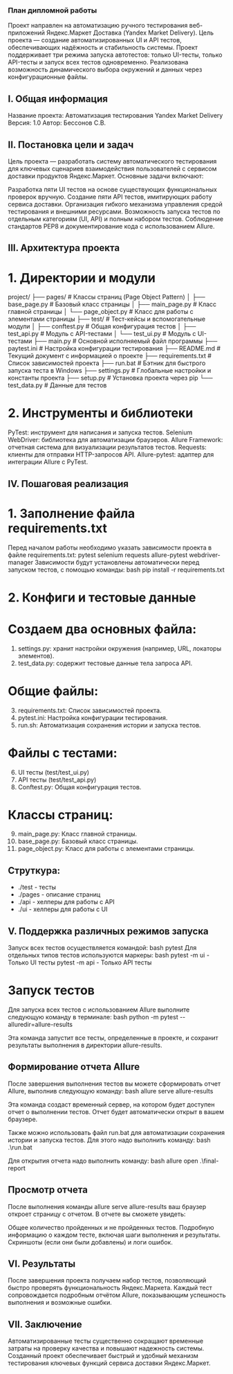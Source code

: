 ### План дипломной работы
Проект направлен на автоматизацию ручного тестирования веб-приложений Яндекс.Маркет Доставка (Yandex Market Delivery). Цель проекта — создание автоматизированных UI и API тестов, обеспечивающих надёжность и стабильность системы. Проект поддерживает три режима запуска автотестов: только UI-тесты, только API-тесты и запуск всех тестов одновременно. Реализована возможность динамического выбора окружений и данных через конфигурационные файлы.

## I. Общая информация
Название проекта: Автоматизация тестирования Yandex Market Delivery
Версия: 1.0
Автор: Бессонов С.В.

## II. Постановка цели и задач
Цель проекта — разработать систему автоматического тестирования для ключевых сценариев взаимодействия пользователей с сервисом доставки продуктов Яндекс.Маркет. Основные задачи включают:

Разработка пяти UI тестов на основе существующих функциональных проверок вручную.
Создание пяти API тестов, имитирующих работу сервиса доставки.
Организация гибкого механизма управления средой тестирования и внешними ресурсами.
Возможность запуска тестов по отдельным категориям (UI, API) и полным набором тестов.
Соблюдение стандартов PEP8 и документирование кода с использованием Allure.
## III. Архитектура проекта
# 1. Директории и модули

project/
├── pages/                     # Классы страниц (Page Object Pattern)
│   ├── base_page.py           # Базовый класс страницы
│   ├── main_page.py           # Класс главной страницы
│   └── page_object.py         # Класс для работы с элементами страницы
├── test/                      # Тест-кейсы и вспомогательные модули
│   ├── conftest.py            # Общая конфигурация тестов
│   ├── test_api.py            # Модуль с API-тестами
│   └── test_ui.py             # Модуль с UI-тестами
├── main.py                    # Основной исполняемый файл программы
├── paytest.ini                # Настройка конфигурации тестирования
├── README.md                  # Текущий документ с информацией о проекте
├── requirements.txt           # Список зависимостей проекта
├── run.bat                    # Бэтник для быстрого запуска теста в Windows
├── settings.py                # Глобальные настройки и константы проекта
├── setup.py                   # Установка проекта через pip
└── test_data.py               # Данные для тестов

# 2. Инструменты и библиотеки
PyTest: инструмент для написания и запуска тестов.
Selenium WebDriver: библиотека для автоматизации браузеров.
Allure Framework: отчетная система для визуализации результатов тестов.
Requests: клиенты для отправки HTTP-запросов API.
Allure-pytest: адаптер для интеграции Allure с PyTest.

## IV. Пошаговая реализация
# 1. Заполнение файла requirements.txt
Перед началом работы необходимо указать зависимости проекта в файле requirements.txt:
pytest
selenium
requests
allure-pytest
webdriver-manager
Зависимости будут установлены автоматически перед запуском тестов, с помощью команды:
bash
pip install -r requirements.txt

# 2. Конфиги и тестовые данные
# Создаем два основных файла:
1. settings.py: хранит настройки окружения (например, URL, локаторы элементов).
2. test_data.py: содержит тестовые данные тела запроса API.
# Общие файлы:
3. requirements.txt: Список зависимостей проекта.
4. pytest.ini: Настройка конфигурации тестирования.
5. run.sh: Автоматизация сохранения истории и запуска тестов.
# Файлы с тестами:
6. UI тесты (test/test_ui.py)
7. API тесты (test/test_api.py)
8. Conftest.py: Общая конфигурация тестов.
# Классы страниц:
9. main_page.py: Класс главной страницы.
10. base_page.py: Базовый класс страницы.
11. page_object.py: Класс для работы с элементами страницы.

## Струткура:
- ./test - тесты
- ./pages - описание страниц
- ./api - хелперы для работы с API
- ./ui - хелперы для работы с UI

## V. Поддержка различных режимов запуска
Запуск всех тестов осуществляется командой:
bash
pytest
Для отдельных типов тестов используются маркеры:
bash
pytest -m ui - Только UI тесты
pytest -m api - Только API тесты

# Запуск тестов

Для запуска всех тестов с использованием Allure выполните следующую команду в терминале:
bash
python -m pytest --alluredir=allure-results

Эта команда запустит все тесты, определенные в проекте, и сохранит результаты выполнения в директории allure-results.

## Формирование отчета Allure

После завершения выполнения тестов вы можете сформировать отчет Allure, выполнив следующую команду: 
bash
allure serve allure-results

Эта команда создаст временный сервер, на котором будет доступен отчет о выполнении тестов. Отчет будет автоматически открыт в вашем браузере.

Также можно использовать файл run.bat для автоматизации сохранения истории и запуска тестов. Для этого надо выполнить команду:
bash
.\run.bat

Для открытия отчета надо выполнить команду: 
bash
allure open .\final-report

## Просмотр отчета

После выполнения команды allure serve allure-results ваш браузер откроет страницу с отчетом. В отчете вы сможете увидеть:

Общее количество пройденных и не пройденных тестов.
Подробную информацию о каждом тесте, включая шаги выполнения и результаты.
Скриншоты (если они были добавлены) и логи ошибок.

## VI. Результаты
После завершения проекта получаем набор тестов, позволяющий быстро проверять функциональность Яндекс.Маркета. Каждый тест сопровождается подробным отчётом Allure, показывающим успешность выполнения и возможные ошибки.

## VII. Заключение
Автоматизированные тесты существенно сокращают временные затраты на проверку качества и повышают надежность системы. Созданный проект обеспечивает быстрый и удобный механизм тестирования ключевых функций сервиса доставки Яндекс.Маркет.
